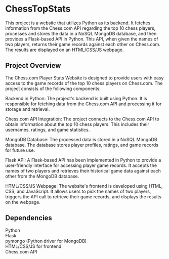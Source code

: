 # ChessTopStats

This project is a website that utilizes Python as its backend. It fetches information from the Chess.com API regarding the top 10 chess players, processes and stores the data in a NoSQL MongoDB database, and then provides a Flask-based API in Python. This API, when given the names of two players, returns their game records against each other on Chess.com. The results are displayed on an HTML/CSS/JS webpage.

## Project Overview
The Chess.com Player Stats Website is designed to provide users with easy access to the game records of the top 10 chess players on Chess.com. The project consists of the following components:

Backend in Python: The project's backend is built using Python. It is responsible for fetching data from the Chess.com API and processing it for storage and retrieval.

Chess.com API Integration: The project connects to the Chess.com API to obtain information about the top 10 chess players. This includes their usernames, ratings, and game statistics.

MongoDB Database: The processed data is stored in a NoSQL MongoDB database. The database stores player profiles, ratings, and game records for future use.

Flask API: A Flask-based API has been implemented in Python to provide a user-friendly interface for accessing player game records. It accepts the names of two players and retrieves their historical game data against each other from the MongoDB database.

HTML/CSS/JS Webpage: The website's frontend is developed using HTML, CSS, and JavaScript. It allows users to pick the names of two players, triggers the API call to retrieve their game records, and displays the results on the webpage.

## Dependencies
Python  
Flask  
pymongo (Python driver for MongoDB)  
HTML/CSS/JS for frontend  
Chess.com API  